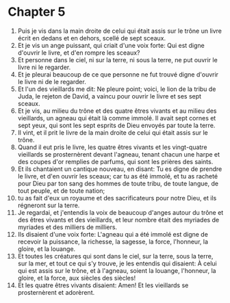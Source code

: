 # Chapter 5

1. Puis je vis dans la main droite de celui qui était assis sur le trône un livre écrit en dedans et en dehors, scellé de sept sceaux.
2. Et je vis un ange puissant, qui criait d'une voix forte: Qui est digne d'ouvrir le livre, et d'en rompre les sceaux?
3. Et personne dans le ciel, ni sur la terre, ni sous la terre, ne put ouvrir le livre ni le regarder.
4. Et je pleurai beaucoup de ce que personne ne fut trouvé digne d'ouvrir le livre ni de le regarder.
5. Et l'un des vieillards me dit: Ne pleure point; voici, le lion de la tribu de Juda, le rejeton de David, a vaincu pour ouvrir le livre et ses sept sceaux.
6. Et je vis, au milieu du trône et des quatre êtres vivants et au milieu des vieillards, un agneau qui était là comme immolé. Il avait sept cornes et sept yeux, qui sont les sept esprits de Dieu envoyés par toute la terre.
7. Il vint, et il prit le livre de la main droite de celui qui était assis sur le trône.
8. Quand il eut pris le livre, les quatre êtres vivants et les vingt-quatre vieillards se prosternèrent devant l'agneau, tenant chacun une harpe et des coupes d'or remplies de parfums, qui sont les prières des saints.
9. Et ils chantaient un cantique nouveau, en disant: Tu es digne de prendre le livre, et d'en ouvrir les sceaux; car tu as été immolé, et tu as racheté pour Dieu par ton sang des hommes de toute tribu, de toute langue, de tout peuple, et de toute nation;
10. tu as fait d'eux un royaume et des sacrificateurs pour notre Dieu, et ils régneront sur la terre.
11. Je regardai, et j'entendis la voix de beaucoup d'anges autour du trône et des êtres vivants et des vieillards, et leur nombre était des myriades de myriades et des milliers de milliers.
12. Ils disaient d'une voix forte: L'agneau qui a été immolé est digne de recevoir la puissance, la richesse, la sagesse, la force, l'honneur, la gloire, et la louange.
13. Et toutes les créatures qui sont dans le ciel, sur la terre, sous la terre, sur la mer, et tout ce qui s'y trouve, je les entendis qui disaient: À celui qui est assis sur le trône, et à l'agneau, soient la louange, l'honneur, la gloire, et la force, aux siècles des siècles!
14. Et les quatre êtres vivants disaient: Amen! Et les vieillards se prosternèrent et adorèrent.

